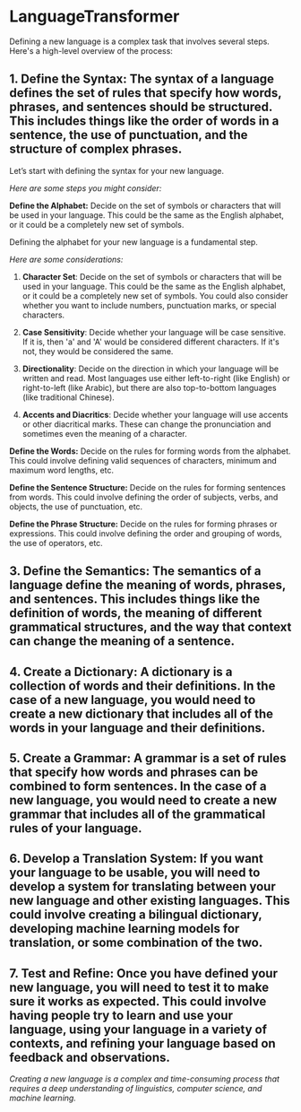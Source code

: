 # LanguageTransformer

Defining a new language is a complex task that involves several steps. Here's a high-level overview of the process:

## 1. **Define the Syntax**: The syntax of a language defines the set of rules that specify how words, phrases, and sentences should be structured. This includes things like the order of words in a sentence, the use of punctuation, and the structure of complex phrases.

 Let’s start with defining the syntax for your new language. 
 
 *Here are some steps you might consider:*
 
**Define the Alphabet:** Decide on the set of symbols or characters that will be used in your language. This could be the same as the English alphabet, or it could be a completely new set of symbols.
 
 Defining the alphabet for your new language is a fundamental step. 
 
 *Here are some considerations:*

1. **Character Set**: Decide on the set of symbols or characters that will be used in your language. This could be the same as the English alphabet, or it could be a completely new set of symbols. You could also consider whether you want to include numbers, punctuation marks, or special characters.

2. **Case Sensitivity**: Decide whether your language will be case sensitive. If it is, then 'a' and 'A' would be considered different characters. If it's not, they would be considered the same.

3. **Directionality**: Decide on the direction in which your language will be written and read. Most languages use either left-to-right (like English) or right-to-left (like Arabic), but there are also top-to-bottom languages (like traditional Chinese).

4. **Accents and Diacritics**: Decide whether your language will use accents or other diacritical marks. These can change the pronunciation and sometimes even the meaning of a character.
  
**Define the Words:** Decide on the rules for forming words from the alphabet. This could involve defining valid sequences of characters, minimum and maximum word lengths, etc.

**Define the Sentence Structure:** Decide on the rules for forming sentences from words. This could involve defining the order of subjects, verbs, and objects, the use of punctuation, etc.

**Define the Phrase Structure:** Decide on the rules for forming phrases or expressions. This could involve defining the order and grouping of words, the use of operators, etc.

## 3. **Define the Semantics**: The semantics of a language define the meaning of words, phrases, and sentences. This includes things like the definition of words, the meaning of different grammatical structures, and the way that context can change the meaning of a sentence.

## 4. **Create a Dictionary**: A dictionary is a collection of words and their definitions. In the case of a new language, you would need to create a new dictionary that includes all of the words in your language and their definitions.

## 5. **Create a Grammar**: A grammar is a set of rules that specify how words and phrases can be combined to form sentences. In the case of a new language, you would need to create a new grammar that includes all of the grammatical rules of your language.

## 6. **Develop a Translation System**: If you want your language to be usable, you will need to develop a system for translating between your new language and other existing languages. This could involve creating a bilingual dictionary, developing machine learning models for translation, or some combination of the two.

## 7. **Test and Refine**: Once you have defined your new language, you will need to test it to make sure it works as expected. This could involve having people try to learn and use your language, using your language in a variety of contexts, and refining your language based on feedback and observations.

*Creating a new language is a complex and time-consuming process that requires a deep understanding of linguistics, computer science, and machine learning.*

